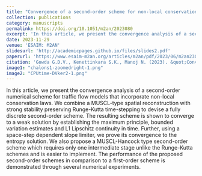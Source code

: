 ```yaml
---
title: "Convergence of a second-order scheme for non-local conservation laws"
collection: publications
category: manuscripts
permalink: https://doi.org/10.1051/m2an/2023080
excerpt: 'In this article, we present the convergence analysis of a second-order numerical scheme for traffic flow models that incorporate non-local conservation laws. '
date: 2023-11-29
venue: 'ESAIM: M2AN'
slidesurl: 'http://academicpages.github.io/files/slides2.pdf'
paperurl: 'https://www.esaim-m2an.org/articles/m2an/pdf/2023/06/m2an230129.pdf'
citation: 'Gowda G.D.V., Kenettinkara S.K., Manoj N. (2023). &quot;Convergence of a second-order scheme for non-local conservation laws Number 1.&quot; <i>ESAIM: M2AN 1</i>. 1(2).'
image1: "chalons1-zoomedright-1.png"
image2: "CPUtime-DVker2-1.png"
---
```







In this article, we present the convergence analysis of a second-order numerical scheme for traffic flow models that incorporate non-local conservation laws. We combine a MUSCL-type spatial reconstruction with strong stability preserving Runge-Kutta time-stepping to devise a fully discrete second-order scheme. The resulting scheme is shown to converge to a weak solution by establishing the maximum principle, bounded variation estimates and L1 Lipschitz continuity in time. Further, using a space-step dependent slope limiter, we prove its convergence to the entropy solution. We also propose a MUSCL-Hancock type second-order scheme which requires only one intermediate stage unlike the Runge-Kutta schemes and is easier to implement. The performance of the proposed second-order schemes in comparison to a first-order scheme is demonstrated through several numerical experiments.
